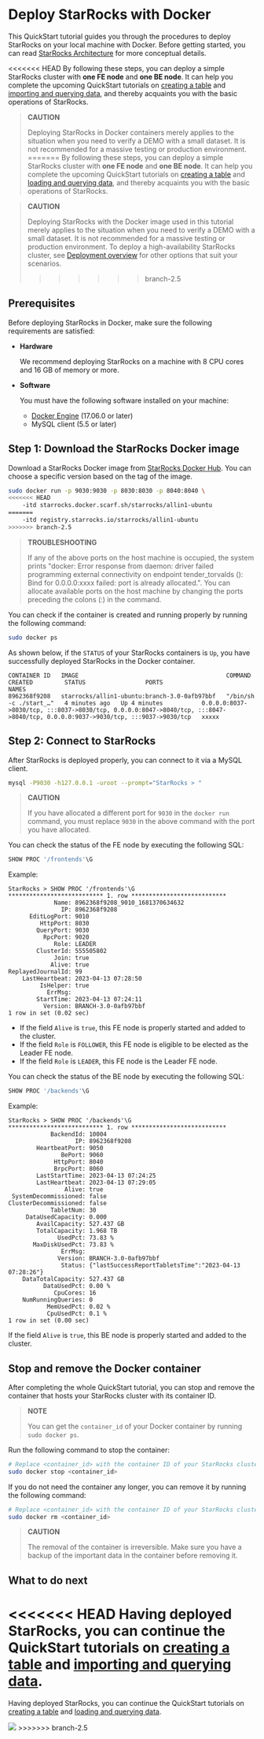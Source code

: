 # Deploy StarRocks with Docker

This QuickStart tutorial guides you through the procedures to deploy StarRocks on your local machine with Docker. Before getting started, you can read [StarRocks Architecture](../introduction/Architecture.md) for more conceptual details.

<<<<<<< HEAD
By following these steps, you can deploy a simple StarRocks cluster with **one FE node** and **one BE node**. It can help you complete the upcoming QuickStart tutorials on [creating a table](../quick_start/Create_table.md) and [importing and querying data](../quick_start/Import_and_query.md), and thereby acquaints you with the basic operations of StarRocks.

> **CAUTION**
>
> Deploying StarRocks in Docker containers merely applies to the situation when you need to verify a DEMO with a small dataset. It is not recommended for a massive testing or production environment.
=======
By following these steps, you can deploy a simple StarRocks cluster with **one FE node** and **one BE node**. It can help you complete the upcoming QuickStart tutorials on [creating a table](../quick_start/Create_table.md) and [loading and querying data](../quick_start/Import_and_query.md), and thereby acquaints you with the basic operations of StarRocks.

> **CAUTION**
>
> Deploying StarRocks with the Docker image used in this tutorial merely applies to the situation when you need to verify a DEMO with a small dataset. It is not recommended for a massive testing or production environment. To deploy a high-availability StarRocks cluster, see [Deployment overview](../deployment/deployment_overview.md) for other options that suit your scenarios.
>>>>>>> branch-2.5

## Prerequisites

Before deploying StarRocks in Docker, make sure the following requirements are satisfied:

- **Hardware**

  We recommend deploying StarRocks on a machine with 8 CPU cores and 16 GB of memory or more.

- **Software**

  You must have the following software installed on your machine:

  - [Docker Engine](https://docs.docker.com/engine/install/) (17.06.0 or later)
  - MySQL client (5.5 or later)

## Step 1: Download the StarRocks Docker image

Download a StarRocks Docker image from [StarRocks Docker Hub](https://hub.docker.com/r/starrocks/allin1-ubuntu/tags). You can choose a specific version based on the tag of the image.

```Bash
sudo docker run -p 9030:9030 -p 8030:8030 -p 8040:8040 \
<<<<<<< HEAD
    -itd starrocks.docker.scarf.sh/starrocks/allin1-ubuntu
=======
    -itd registry.starrocks.io/starrocks/allin1-ubuntu
>>>>>>> branch-2.5
```

> **TROUBLESHOOTING**
>
> If any of the above ports on the host machine is occupied, the system prints "docker: Error response from daemon: driver failed programming external connectivity on endpoint tender_torvalds (): Bind for 0.0.0.0:xxxx failed: port is already allocated.". You can allocate available ports on the host machine by changing the ports preceding the colons (:) in the command.

You can check if the container is created and running properly by running the following command:

```Bash
sudo docker ps
```

As shown below, if the `STATUS` of your StarRocks containers is `Up`, you have successfully deployed StarRocks in the Docker container.

```Plain
CONTAINER ID   IMAGE                                          COMMAND                  CREATED         STATUS                 PORTS                                                                                                                             NAMES
8962368f9208   starrocks/allin1-ubuntu:branch-3.0-0afb97bbf   "/bin/sh -c ./start_…"   4 minutes ago   Up 4 minutes           0.0.0.0:8037->8030/tcp, :::8037->8030/tcp, 0.0.0.0:8047->8040/tcp, :::8047->8040/tcp, 0.0.0.0:9037->9030/tcp, :::9037->9030/tcp   xxxxx
```

## Step 2: Connect to StarRocks

After StarRocks is deployed properly, you can connect to it via a MySQL client.

```Bash
mysql -P9030 -h127.0.0.1 -uroot --prompt="StarRocks > "
```

> **CAUTION**
>
> If you have allocated a different port for `9030` in the `docker run` command, you must replace `9030` in the above command with the port you have allocated.

You can check the status of the FE node by executing the following SQL:

```SQL
SHOW PROC '/frontends'\G
```

Example:

```Plain
StarRocks > SHOW PROC '/frontends'\G
*************************** 1. row ***************************
             Name: 8962368f9208_9010_1681370634632
               IP: 8962368f9208
      EditLogPort: 9010
         HttpPort: 8030
        QueryPort: 9030
          RpcPort: 9020
             Role: LEADER
        ClusterId: 555505802
             Join: true
            Alive: true
ReplayedJournalId: 99
    LastHeartbeat: 2023-04-13 07:28:50
         IsHelper: true
           ErrMsg: 
        StartTime: 2023-04-13 07:24:11
          Version: BRANCH-3.0-0afb97bbf
1 row in set (0.02 sec)
```

- If the field `Alive` is `true`, this FE node is properly started and added to the cluster.
- If the field `Role` is `FOLLOWER`, this FE node is eligible to be elected as the Leader FE node.
- If the field `Role` is `LEADER`, this FE node is the Leader FE node.

You can check the status of the BE node by executing the following SQL:

```SQL
SHOW PROC '/backends'\G
```

Example:

```Plain
StarRocks > SHOW PROC '/backends'\G
*************************** 1. row ***************************
            BackendId: 10004
                   IP: 8962368f9208
        HeartbeatPort: 9050
               BePort: 9060
             HttpPort: 8040
             BrpcPort: 8060
        LastStartTime: 2023-04-13 07:24:25
        LastHeartbeat: 2023-04-13 07:29:05
                Alive: true
 SystemDecommissioned: false
ClusterDecommissioned: false
            TabletNum: 30
     DataUsedCapacity: 0.000 
        AvailCapacity: 527.437 GB
        TotalCapacity: 1.968 TB
              UsedPct: 73.83 %
       MaxDiskUsedPct: 73.83 %
               ErrMsg: 
              Version: BRANCH-3.0-0afb97bbf
               Status: {"lastSuccessReportTabletsTime":"2023-04-13 07:28:26"}
    DataTotalCapacity: 527.437 GB
          DataUsedPct: 0.00 %
             CpuCores: 16
    NumRunningQueries: 0
           MemUsedPct: 0.02 %
           CpuUsedPct: 0.1 %
1 row in set (0.00 sec)
```

If the field `Alive` is `true`, this BE node is properly started and added to the cluster.

## Stop and remove the Docker container

After completing the whole QuickStart tutorial, you can stop and remove the container that hosts your StarRocks cluster with its container ID.

> **NOTE**
>
> You can get the `container_id` of your Docker container by running `sudo docker ps`.

Run the following command to stop the container:

```Bash
# Replace <container_id> with the container ID of your StarRocks cluster.
sudo docker stop <container_id>
```

If you do not need the container any longer, you can remove it by running the following command:

```Bash
# Replace <container_id> with the container ID of your StarRocks cluster.
sudo docker rm <container_id>
```

> **CAUTION**
>
> The removal of the container is irreversible. Make sure you have a backup of the important data in the container before removing it.

## What to do next

<<<<<<< HEAD
Having deployed StarRocks, you can continue the QuickStart tutorials on [creating a table](../quick_start/Create_table.md) and [importing and querying data](../quick_start/Import_and_query.md).
=======
Having deployed StarRocks, you can continue the QuickStart tutorials on [creating a table](../quick_start/Create_table.md) and [loading and querying data](../quick_start/Import_and_query.md).

<img referrerpolicy="no-referrer-when-downgrade" src="https://static.scarf.sh/a.png?x-pxid=f5ae0b2c-3578-4a40-9056-178e9837cfe0" />
>>>>>>> branch-2.5
